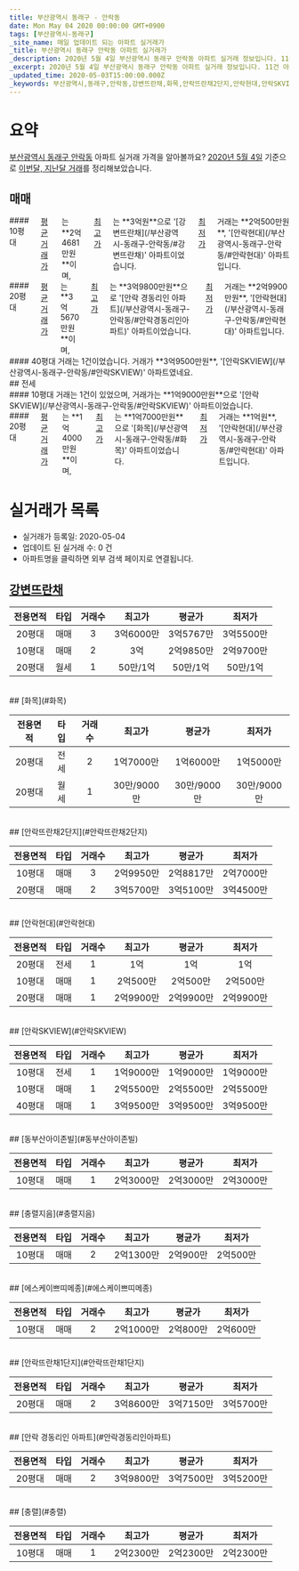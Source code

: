 ```yaml
---
title: 부산광역시 동래구 - 안락동
date: Mon May 04 2020 00:00:00 GMT+0900
tags: [부산광역시-동래구]
_site_name: 매일 업데이트 되는 아파트 실거래가
_title: 부산광역시 동래구 안락동 아파트 실거래가
_description: 2020년 5월 4일 부산광역시 동래구 안락동 아파트 실거래 정보입니다. 11건 아파트 정보가 있습니다.
_excerpt: 2020년 5월 4일 부산광역시 동래구 안락동 아파트 실거래 정보입니다. 11건 아파트 정보가 있습니다.
_updated_time: 2020-05-03T15:00:00.000Z
_keywords: 부산광역시,동래구,안락동,강변뜨란채,화목,안락뜨란채2단지,안락현대,안락SKVIEW,동부산아이존빌,충렬지음,에스케이쁘띠메종,안락뜨란채1단지,안락 경동리인 아파트,충렬
---
```





# 요약
<ins>부산광역시 동래구 안락동</ins> 아파트 실거래 가격을 알아볼까요? <ins>2020년 5월 4일</ins> 기준으로 <ins>이번달, 지난달 거래</ins>를 정리해보았습니다.

## 매매
<div class="container">
<div class="six columns" markdown="1">
#### 10평대
<ins>평균 거래가</ins>는 **2억4681만원**이며, <ins>최고가</ins>는 **3억원**으로 '[강변뜨란채](/부산광역시-동래구-안락동/#강변뜨란채)' 아파트이었습니다. <ins>최저가</ins> 거래는 **2억500만원**, '[안락현대](/부산광역시-동래구-안락동/#안락현대)' 아파트입니다.
</div>
<div class="six columns" markdown="1">
#### 20평대
<ins>평균 거래가</ins>는 **3억5670만원**이며, <ins>최고가</ins>는 **3억9800만원**으로 '[안락 경동리인 아파트](/부산광역시-동래구-안락동/#안락경동리인아파트)' 아파트이었습니다. <ins>최저가</ins> 거래는 **2억9900만원**, '[안락현대](/부산광역시-동래구-안락동/#안락현대)' 아파트입니다.
</div>
</div>
<div class="container">
<div class="twelve columns" markdown="1">
#### 40평대
거래는 1건이었습니다. 거래가 **3억9500만원**, '[안락SKVIEW](/부산광역시-동래구-안락동/#안락SKVIEW)' 아파트였네요.
</div>
</div>
## 전세
<div class="container">
<div class="six columns" markdown="1">
#### 10평대
거래는 1건이 있었으며, 거래가는 **1억9000만원**으로 '[안락SKVIEW](/부산광역시-동래구-안락동/#안락SKVIEW)' 아파트이었습니다.
</div>
<div class="six columns" markdown="1">
#### 20평대
<ins>평균 거래가</ins>는 **1억4000만원**이며, <ins>최고가</ins>는 **1억7000만원**으로 '[화목](/부산광역시-동래구-안락동/#화목)' 아파트이었습니다. <ins>최저가</ins> 거래는 **1억원**, '[안락현대](/부산광역시-동래구-안락동/#안락현대)' 아파트입니다.
</div>
</div>



# 실거래가 목록
- 실거래가 등록일: 2020-05-04
- 업데이트 된 실거래 수: 0 건
- 아파트명을 클릭하면 외부 검색 페이지로 연결됩니다.

## [강변뜨란채](#강변뜨란채)

|전용면적|타입|거래수|최고가|평균가|최저가|
|:---:|:---:|:---:|:---:|:---:|:---:|
|20평대|<span class="deal-type-1">매매</span>|3|3억6000만|3억5767만|3억5500만|
|10평대|<span class="deal-type-1">매매</span>|2|3억|2억9850만|2억9700만|
|20평대|<span class="deal-type-3">월세</span>|1|50만/1억|50만/1억|50만/1억|

<br/>
## [화목](#화목)

|전용면적|타입|거래수|최고가|평균가|최저가|
|:---:|:---:|:---:|:---:|:---:|:---:|
|20평대|<span class="deal-type-2">전세</span>|2|1억7000만|1억6000만|1억5000만|
|20평대|<span class="deal-type-3">월세</span>|1|30만/9000만|30만/9000만|30만/9000만|

<br/>
## [안락뜨란채2단지](#안락뜨란채2단지)

|전용면적|타입|거래수|최고가|평균가|최저가|
|:---:|:---:|:---:|:---:|:---:|:---:|
|10평대|<span class="deal-type-1">매매</span>|3|2억9950만|2억8817만|2억7000만|
|20평대|<span class="deal-type-1">매매</span>|2|3억5700만|3억5100만|3억4500만|

<br/>
## [안락현대](#안락현대)

|전용면적|타입|거래수|최고가|평균가|최저가|
|:---:|:---:|:---:|:---:|:---:|:---:|
|20평대|<span class="deal-type-2">전세</span>|1|1억|1억|1억|
|10평대|<span class="deal-type-1">매매</span>|1|2억500만|2억500만|2억500만|
|20평대|<span class="deal-type-1">매매</span>|1|2억9900만|2억9900만|2억9900만|

<br/>
## [안락SKVIEW](#안락SKVIEW)

|전용면적|타입|거래수|최고가|평균가|최저가|
|:---:|:---:|:---:|:---:|:---:|:---:|
|10평대|<span class="deal-type-2">전세</span>|1|1억9000만|1억9000만|1억9000만|
|10평대|<span class="deal-type-1">매매</span>|1|2억5500만|2억5500만|2억5500만|
|40평대|<span class="deal-type-1">매매</span>|1|3억9500만|3억9500만|3억9500만|

<br/>
## [동부산아이존빌](#동부산아이존빌)

|전용면적|타입|거래수|최고가|평균가|최저가|
|:---:|:---:|:---:|:---:|:---:|:---:|
|10평대|<span class="deal-type-1">매매</span>|1|2억3000만|2억3000만|2억3000만|

<br/>
## [충렬지음](#충렬지음)

|전용면적|타입|거래수|최고가|평균가|최저가|
|:---:|:---:|:---:|:---:|:---:|:---:|
|10평대|<span class="deal-type-1">매매</span>|2|2억1300만|2억900만|2억500만|

<br/>
## [에스케이쁘띠메종](#에스케이쁘띠메종)

|전용면적|타입|거래수|최고가|평균가|최저가|
|:---:|:---:|:---:|:---:|:---:|:---:|
|10평대|<span class="deal-type-1">매매</span>|2|2억1000만|2억800만|2억600만|

<br/>
## [안락뜨란채1단지](#안락뜨란채1단지)

|전용면적|타입|거래수|최고가|평균가|최저가|
|:---:|:---:|:---:|:---:|:---:|:---:|
|20평대|<span class="deal-type-1">매매</span>|2|3억8600만|3억7150만|3억5700만|

<br/>
## [안락 경동리인 아파트](#안락경동리인아파트)

|전용면적|타입|거래수|최고가|평균가|최저가|
|:---:|:---:|:---:|:---:|:---:|:---:|
|20평대|<span class="deal-type-1">매매</span>|2|3억9800만|3억7500만|3억5200만|

<br/>
## [충렬](#충렬)

|전용면적|타입|거래수|최고가|평균가|최저가|
|:---:|:---:|:---:|:---:|:---:|:---:|
|10평대|<span class="deal-type-1">매매</span>|1|2억2300만|2억2300만|2억2300만|

<br/>



